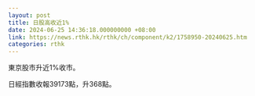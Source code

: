 ```yaml
---
layout: post
title: 日股高收近1%
date: 2024-06-25 14:36:18.000000000 +08:00
link: https://news.rthk.hk/rthk/ch/component/k2/1758950-20240625.htm
categories: rthk
---
```


東京股市升近1%收市。

日經指數收報39173點，升368點。
